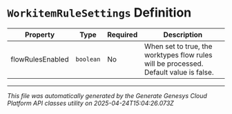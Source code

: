 # `WorkitemRuleSettings` Definition

| Property | Type | Required | Description |
|----------|------|----------|-------------|
| flowRulesEnabled | `boolean` | No | When set to true, the worktypes flow rules will be processed. Default value is false. |

---

*This file was automatically generated by the Generate Genesys Cloud Platform API classes utility on 2025-04-24T15:04:26.073Z*